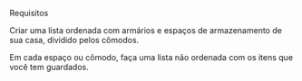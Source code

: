 Requisitos

Criar uma lista ordenada com armários e espaços de armazenamento de sua casa, dividido pelos cômodos. 

Em cada espaço ou cômodo, faça uma lista não ordenada com os itens que você tem guardados.